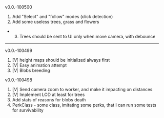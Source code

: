 v0.0.-100500
1. Add "Select" and "follow" modes (click detection)
2. Add some useless trees, grass and flowers
- 3. Trees should be sent to UI only when move camera, with debounce


--------------------------
v0.0.-100499
1. [V] height maps should be initialized always first
2. [V] Easy animation attempt
3. [V] Blobs breeding

v0.0.-100498
1. [V] Send camera zoom to worker, and make it impacting on distances
2. [V] Implement LOD at least for trees
3. Add stats of reasons for blobs death
4. PerkClass - some class, imitating some perks, that I can run some tests for survivability